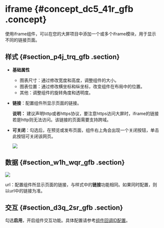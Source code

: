 # iframe {#concept_dc5_41r_gfb .concept}

使用iframe组件，可以在您的大屏项目中添加一个或多个iframe模块，用于显示不同的链接页面。

## 样式 {#section_p4j_trq_gfb .section}

-   **基础属性**

    -   图表尺寸：通过修改宽度和高度，调整组件的大小。
    -   图表位置：通过修改横坐标和纵坐标，改变组件在布局中的位置。
    -   其他：调整组件的旋转角度和透明度。
-   **链接**：配置组件所显示页面的链接。

    **说明：** 建议声明http或者https协议，要注意https访问大屏时，iframe的链接若是http则无法访问。该链接的页面需要支持跨域。

-   **可关闭**：勾选后，在预览或发布页面，组件右上角会出现一个关闭按钮，单击此按钮可关闭该网页。

    ![](http://static-aliyun-doc.oss-cn-hangzhou.aliyuncs.com/assets/img/21822/154174375912781_zh-CN.png)


## 数据 {#section_w1h_wqr_gfb .section}

![](http://static-aliyun-doc.oss-cn-hangzhou.aliyuncs.com/assets/img/21822/154174375913019_zh-CN.png)

url：配置组件所显示页面的链接，与样式中的**链接**功能相同。如果同时配置，则以url中的链接为准。

## 交互 {#section_d3q_2sr_gfb .section}

勾选**启用**，开启组件交互功能。具体配置请参考[组件回调ID配置](../cn.zh-CN/最佳实践/配置数字翻牌器组件的回调ID.md#)。

